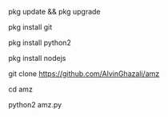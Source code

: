 pkg update && pkg upgrade

pkg install git

pkg install python2

pkg install nodejs

git clone https://github.com/AlvinGhazali/amz

cd amz

python2 amz.py
